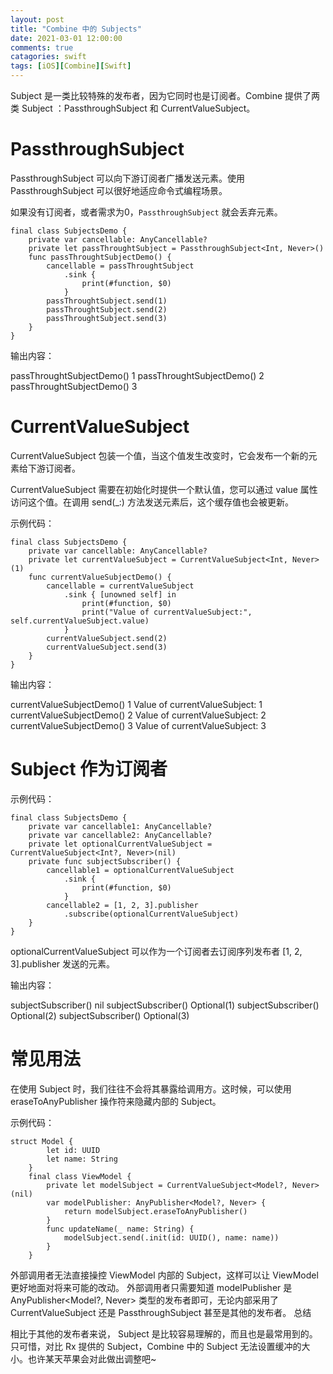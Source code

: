 ```yaml
---
layout: post
title: "Combine 中的 Subjects"
date: 2021-03-01 12:00:00
comments: true
catagories: swift
tags: [iOS][Combine][Swift]
---
```


Subject 是一类比较特殊的发布者，因为它同时也是订阅者。Combine 提供了两类 Subject ：PassthroughSubject 和 CurrentValueSubject。
<!--more-->
# PassthroughSubject
PassthroughSubject 可以向下游订阅者广播发送元素。使用 PassthroughSubject 可以很好地适应命令式编程场景。

如果没有订阅者，或者需求为0，`PassthroughSubject` 就会丢弃元素。
```
final class SubjectsDemo {
    private var cancellable: AnyCancellable?
    private let passThroughtSubject = PassthroughSubject<Int, Never>()
    func passThroughtSubjectDemo() {
        cancellable = passThroughtSubject
            .sink {
                print(#function, $0)
            }
        passThroughtSubject.send(1)
        passThroughtSubject.send(2)
        passThroughtSubject.send(3)
    }
}
```
输出内容：

passThroughtSubjectDemo() 1
passThroughtSubjectDemo() 2
passThroughtSubjectDemo() 3


# CurrentValueSubject
CurrentValueSubject 包装一个值，当这个值发生改变时，它会发布一个新的元素给下游订阅者。

CurrentValueSubject 需要在初始化时提供一个默认值，您可以通过 value 属性访问这个值。在调用 send(_:) 方法发送元素后，这个缓存值也会被更新。

示例代码：
```
final class SubjectsDemo {
    private var cancellable: AnyCancellable?
    private let currentValueSubject = CurrentValueSubject<Int, Never>(1)
    func currentValueSubjectDemo() {
        cancellable = currentValueSubject
            .sink { [unowned self] in
                print(#function, $0)
                print("Value of currentValueSubject:", self.currentValueSubject.value)
            }
        currentValueSubject.send(2)
        currentValueSubject.send(3)
    }
}
```
输出内容：

currentValueSubjectDemo() 1
Value of currentValueSubject: 1
currentValueSubjectDemo() 2
Value of currentValueSubject: 2
currentValueSubjectDemo() 3
Value of currentValueSubject: 3

# Subject 作为订阅者
示例代码：

```
final class SubjectsDemo {
    private var cancellable1: AnyCancellable?
    private var cancellable2: AnyCancellable?
    private let optionalCurrentValueSubject = CurrentValueSubject<Int?, Never>(nil)
    private func subjectSubscriber() {
        cancellable1 = optionalCurrentValueSubject
            .sink {
                print(#function, $0)
            }
        cancellable2 = [1, 2, 3].publisher
            .subscribe(optionalCurrentValueSubject)
    }
}
```
optionalCurrentValueSubject 可以作为一个订阅者去订阅序列发布者 [1, 2, 3].publisher 发送的元素。

输出内容：

subjectSubscriber() nil
subjectSubscriber() Optional(1)
subjectSubscriber() Optional(2)
subjectSubscriber() Optional(3)

# 常见用法
在使用 Subject 时，我们往往不会将其暴露给调用方。这时候，可以使用 eraseToAnyPublisher 操作符来隐藏内部的 Subject。

示例代码：
```
struct Model {
        let id: UUID
        let name: String
    }
    final class ViewModel {
        private let modelSubject = CurrentValueSubject<Model?, Never>(nil)
        var modelPublisher: AnyPublisher<Model?, Never> {
            return modelSubject.eraseToAnyPublisher()
        }
        func updateName(_ name: String) {
            modelSubject.send(.init(id: UUID(), name: name))
        }
    }
```
外部调用者无法直接操控 ViewModel 内部的 Subject，这样可以让 ViewModel 更好地面对将来可能的改动。
外部调用者只需要知道 modelPublisher 是 AnyPublisher<Model?, Never> 类型的发布者即可，无论内部采用了 CurrentValueSubject 还是 PassthroughSubject 甚至是其他的发布者。
总结

 

相比于其他的发布者来说， Subject 是比较容易理解的，而且也是最常用到的。
只可惜，对比 Rx 提供的 Subject，Combine 中的 Subject 无法设置缓冲的大小。也许某天苹果会对此做出调整吧~
